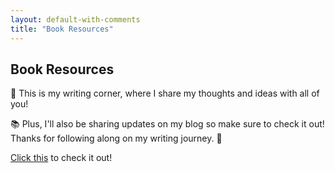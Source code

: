 ```yaml
---
layout: default-with-comments
title: "Book Resources"
---
```


## Book Resources

👀 This is my writing corner, where I share my thoughts and ideas with all of you! 

📚 Plus, I'll also be sharing updates on my blog so make sure to check it out! Thanks for following along on my writing journey. 🙏 

[Click this](https://github.com/zhutaosheng/zhutaosheng/tree/main/books) to check it out!
